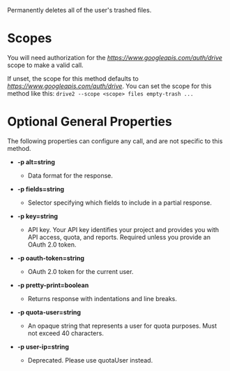 Permanently deletes all of the user&#39;s trashed files.
# Scopes

You will need authorization for the *https://www.googleapis.com/auth/drive* scope to make a valid call.

If unset, the scope for this method defaults to *https://www.googleapis.com/auth/drive*.
You can set the scope for this method like this: `drive2 --scope <scope> files empty-trash ...`
# Optional General Properties

The following properties can configure any call, and are not specific to this method.

* **-p alt=string**
    - Data format for the response.

* **-p fields=string**
    - Selector specifying which fields to include in a partial response.

* **-p key=string**
    - API key. Your API key identifies your project and provides you with API access, quota, and reports. Required unless you provide an OAuth 2.0 token.

* **-p oauth-token=string**
    - OAuth 2.0 token for the current user.

* **-p pretty-print=boolean**
    - Returns response with indentations and line breaks.

* **-p quota-user=string**
    - An opaque string that represents a user for quota purposes. Must not exceed 40 characters.

* **-p user-ip=string**
    - Deprecated. Please use quotaUser instead.
